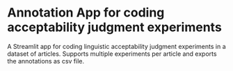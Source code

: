 # Annotation App for coding acceptability judgment experiments

A Streamlit app for coding linguistic acceptability judgment experiments in a dataset of articles. Supports multiple experiments per article and exports the annotations as csv file.
